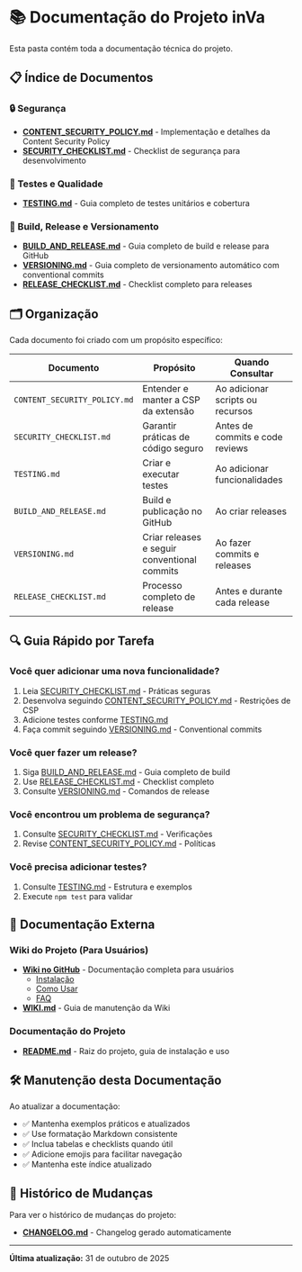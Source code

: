 # 📚 Documentação do Projeto inVa

Esta pasta contém toda a documentação técnica do projeto.

## 📋 Índice de Documentos

### 🔒 Segurança

- **[CONTENT_SECURITY_POLICY.md](./CONTENT_SECURITY_POLICY.md)** - Implementação e detalhes da Content Security Policy
- **[SECURITY_CHECKLIST.md](./SECURITY_CHECKLIST.md)** - Checklist de segurança para desenvolvimento

### 🧪 Testes e Qualidade

- **[TESTING.md](./TESTING.md)** - Guia completo de testes unitários e cobertura

### 🚀 Build, Release e Versionamento

- **[BUILD_AND_RELEASE.md](./BUILD_AND_RELEASE.md)** - Guia completo de build e release para GitHub
- **[VERSIONING.md](./VERSIONING.md)** - Guia completo de versionamento automático com conventional commits
- **[RELEASE_CHECKLIST.md](./RELEASE_CHECKLIST.md)** - Checklist completo para releases

## 🗂️ Organização

Cada documento foi criado com um propósito específico:

| Documento                    | Propósito                                    | Quando Consultar                 |
| ---------------------------- | -------------------------------------------- | -------------------------------- |
| `CONTENT_SECURITY_POLICY.md` | Entender e manter a CSP da extensão          | Ao adicionar scripts ou recursos |
| `SECURITY_CHECKLIST.md`      | Garantir práticas de código seguro           | Antes de commits e code reviews  |
| `TESTING.md`                 | Criar e executar testes                      | Ao adicionar funcionalidades     |
| `BUILD_AND_RELEASE.md`       | Build e publicação no GitHub                 | Ao criar releases                |
| `VERSIONING.md`              | Criar releases e seguir conventional commits | Ao fazer commits e releases      |
| `RELEASE_CHECKLIST.md`       | Processo completo de release                 | Antes e durante cada release     |

## 🔍 Guia Rápido por Tarefa

### Você quer adicionar uma nova funcionalidade?

1. Leia [SECURITY_CHECKLIST.md](./SECURITY_CHECKLIST.md) - Práticas seguras
2. Desenvolva seguindo [CONTENT_SECURITY_POLICY.md](./CONTENT_SECURITY_POLICY.md) - Restrições de CSP
3. Adicione testes conforme [TESTING.md](./TESTING.md)
4. Faça commit seguindo [VERSIONING.md](./VERSIONING.md) - Conventional commits

### Você quer fazer um release?

1. Siga [BUILD_AND_RELEASE.md](./BUILD_AND_RELEASE.md) - Guia completo de build
2. Use [RELEASE_CHECKLIST.md](./RELEASE_CHECKLIST.md) - Checklist completo
3. Consulte [VERSIONING.md](./VERSIONING.md) - Comandos de release

### Você encontrou um problema de segurança?

1. Consulte [SECURITY_CHECKLIST.md](./SECURITY_CHECKLIST.md) - Verificações
2. Revise [CONTENT_SECURITY_POLICY.md](./CONTENT_SECURITY_POLICY.md) - Políticas

### Você precisa adicionar testes?

1. Consulte [TESTING.md](./TESTING.md) - Estrutura e exemplos
2. Execute `npm test` para validar

## 📖 Documentação Externa

### Wiki do Projeto (Para Usuários)

- **[Wiki no GitHub](https://github.com/CharllysFernandes/inVa/wiki)** - Documentação completa para usuários
  - [Instalação](https://github.com/CharllysFernandes/inVa/wiki/Instalação)
  - [Como Usar](https://github.com/CharllysFernandes/inVa/wiki/Como-Usar)
  - [FAQ](https://github.com/CharllysFernandes/inVa/wiki/FAQ)
- **[WIKI.md](./WIKI.md)** - Guia de manutenção da Wiki

### Documentação do Projeto

- **[README.md](../README.md)** - Raiz do projeto, guia de instalação e uso

## 🛠️ Manutenção desta Documentação

Ao atualizar a documentação:

- ✅ Mantenha exemplos práticos e atualizados
- ✅ Use formatação Markdown consistente
- ✅ Inclua tabelas e checklists quando útil
- ✅ Adicione emojis para facilitar navegação
- ✅ Mantenha este índice atualizado

## 📝 Histórico de Mudanças

Para ver o histórico de mudanças do projeto:

- **[CHANGELOG.md](../CHANGELOG.md)** - Changelog gerado automaticamente

---

**Última atualização:** 31 de outubro de 2025
